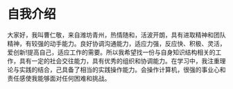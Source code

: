 # 自我介绍  
大家好，我叫曹仁敬，来自潍坊青州，热情随和，活波开朗，具有进取精神和团队精神，有较强的动手能力。良好协调沟通能力，适应力强，反应快、积极、灵活，爱创新!提高自己，适应工作的需要。所以我希望找一份与自身知识结构相关的工作，具有一定的社会交往能力，具有优秀的组织和协调能力。在学习中，我注重理论与实践的结合，己具备了相当的实践操作能力。会操作计算机，很强的事业心和责任感使我能够面对任何困难和挑战。
